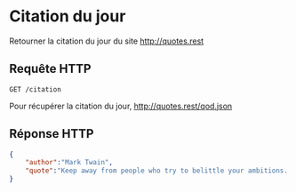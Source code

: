 # Citation du jour

Retourner la citation du jour du site http://quotes.rest

## Requête HTTP

`GET /citation`

Pour récupérer la citation du jour, http://quotes.rest/qod.json

## Réponse HTTP

```json
{
    "author":"Mark Twain",
    "quote":"Keep away from people who try to belittle your ambitions. Small people always do that, but the really great makes you feel that you, too, can become great...."
}
```
